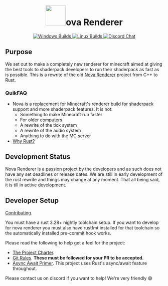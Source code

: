 <h1 align="center">
  <img width=64px src="https://raw.githubusercontent.com/NovaMods/nova-rs/dc28cda0d5b534e89632602bac1bcddbda0a3c57/docs/images/nova-logo-128px-noborder.png">ova Renderer
</h1>

<p align="center">
  <a href="https://ci.appveyor.com/project/DethRaid/nova-rs/branch/master">
    <img alt="Windows Builds" src="https://ci.appveyor.com/api/projects/status/6jt834srdy3kjo7o/branch/master?svg=true">
  </a>

  <a href="https://travis-ci.org/NovaMods/nova-rs">
    <img alt="Linux Builds" src="https://travis-ci.org/NovaMods/nova-rs.svg?branch=master">
  </a>

  <a href="https://discord.gg/VGqtadw">
    <img alt="Discord Chat" src="https://img.shields.io/discord/193228267313037312.svg?color=7289DA&label=discord">
  </a>
</p>

## Purpose

We set out to make a completely new renderer for minecraft aimed at giving the best tools to shaderpack developers
to run their shaderpack as fast as is possible. This is a rewrite of the old [Nova Renderer](https://github.com/NovaMods/nova-renderer) project from C++ to Rust.

### QuikFAQ

- Nova is a replacement for Minecraft's renderer build for shaderpack support and more shaderpack features. It is not:
  - Something to make Minecraft run faster
  - For older computers
  - A rewrite of the tick system
  - A rewrite of the audio system
  - Anything to do with the MC server
- [Why Rust?](docs/rust_faq.md)

## Development Status

Nova Renderer is a passion project by the developers and as such does not have any set deadlines or release dates.
We are still in early development of the rust rewrite and things may change at any moment. That all being said, it
is till in active development.

## Developer Setup

[Contributing](docs/contributing.md).

You must have a rust 3.28+ nightly toolchain setup. If you want to develop for nova renderer you must also have
rustfmt installed for that toolchain so the automatically installed pre-commit hook works.

Please read the following to help get a feel for the project:

- [The Project Charter](docs/project_charter.md).
- [Git Rules](docs/git.md). **These must be followed for your PR to be accepted.**
- [Async Await Primer](docs/async_await.md). This project uses Rust's async/await feature throughout.

Please contact us on discord if you want to help! We're very friendly :smile:
